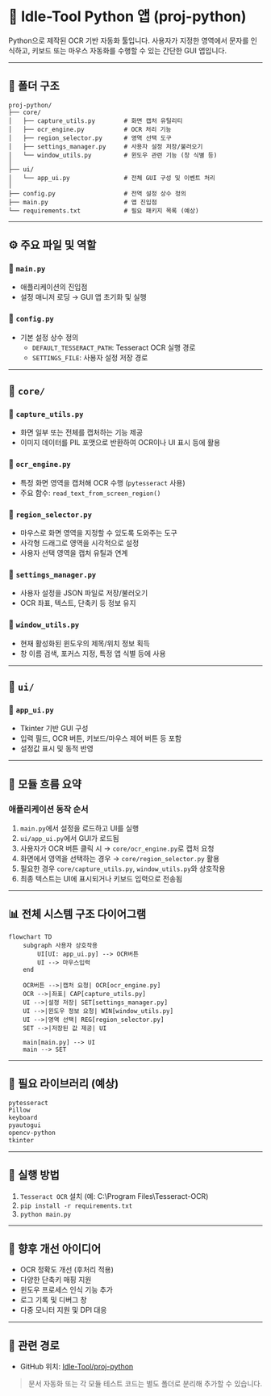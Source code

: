 # 🧰 Idle-Tool Python 앱 (proj-python)

Python으로 제작된 OCR 기반 자동화 툴입니다. 사용자가 지정한 영역에서 문자를 인식하고, 키보드 또는 마우스 자동화를 수행할 수 있는 간단한 GUI 앱입니다.

---

## 📂 폴더 구조

```
proj-python/
├── core/
│   ├── capture_utils.py        # 화면 캡처 유틸리티
│   ├── ocr_engine.py           # OCR 처리 기능
│   ├── region_selector.py      # 영역 선택 도구
│   ├── settings_manager.py     # 사용자 설정 저장/불러오기
│   └── window_utils.py         # 윈도우 관련 기능 (창 식별 등)
│
├── ui/
│   └── app_ui.py               # 전체 GUI 구성 및 이벤트 처리
│
├── config.py                   # 전역 설정 상수 정의
├── main.py                     # 앱 진입점
└── requirements.txt            # 필요 패키지 목록 (예상)
```



---

## ⚙️ 주요 파일 및 역할

### 🔹 `main.py`

- 애플리케이션의 진입점
- 설정 매니저 로딩 → GUI 앱 초기화 및 실행

### 🔹 `config.py`

- 기본 설정 상수 정의
  - `DEFAULT_TESSERACT_PATH`: Tesseract OCR 실행 경로
  - `SETTINGS_FILE`: 사용자 설정 저장 경로

---

## 📁 `core/`

### 🔸 `capture_utils.py`

- 화면 일부 또는 전체를 캡처하는 기능 제공
- 이미지 데이터를 PIL 포맷으로 반환하여 OCR이나 UI 표시 등에 활용

### 🔸 `ocr_engine.py`

- 특정 화면 영역을 캡처해 OCR 수행 (`pytesseract` 사용)
- 주요 함수: `read_text_from_screen_region()`

### 🔸 `region_selector.py`

- 마우스로 화면 영역을 지정할 수 있도록 도와주는 도구
- 사각형 드래그로 영역을 시각적으로 설정
- 사용자 선택 영역을 캡처 유틸과 연계

### 🔸 `settings_manager.py`

- 사용자 설정을 JSON 파일로 저장/불러오기
- OCR 좌표, 텍스트, 단축키 등 정보 유지

### 🔸 `window_utils.py`

- 현재 활성화된 윈도우의 제목/위치 정보 획득
- 창 이름 검색, 포커스 지정, 특정 앱 식별 등에 사용

---

## 📁 `ui/`

### 🔸 `app_ui.py`

- Tkinter 기반 GUI 구성
- 입력 필드, OCR 버튼, 키보드/마우스 제어 버튼 등 포함
- 설정값 표시 및 동적 반영

---

## 🔁 모듈 흐름 요약

### 애플리케이션 동작 순서

1. `main.py`에서 설정을 로드하고 UI를 실행
2. `ui/app_ui.py`에서 GUI가 로드됨
3. 사용자가 OCR 버튼 클릭 시 → `core/ocr_engine.py`로 캡처 요청
4. 화면에서 영역을 선택하는 경우 → `core/region_selector.py` 활용
5. 필요한 경우 `core/capture_utils.py`, `window_utils.py`와 상호작용
6. 최종 텍스트는 UI에 표시되거나 키보드 입력으로 전송됨

---

## 📊 전체 시스템 구조 다이어그램

```mermaid
flowchart TD
    subgraph 사용자 상호작용
        UI[UI: app_ui.py] --> OCR버튼
        UI --> 마우스입력
    end

    OCR버튼 -->|캡처 요청| OCR[ocr_engine.py]
    OCR -->|좌표| CAP[capture_utils.py]
    UI -->|설정 저장| SET[settings_manager.py]
    UI -->|윈도우 정보 요청| WIN[window_utils.py]
    UI -->|영역 선택| REG[region_selector.py]
    SET -->|저장된 값 제공| UI

    main[main.py] --> UI
    main --> SET
```

---

## 🧪 필요 라이브러리 (예상)

```txt
pytesseract
Pillow
keyboard
pyautogui
opencv-python
tkinter
```

---

## 🚀 실행 방법

1. `Tesseract OCR` 설치 (예: C:\Program Files\Tesseract-OCR)
2. `pip install -r requirements.txt`
3. `python main.py`

---

## 📌 향후 개선 아이디어

- OCR 정확도 개선 (후처리 적용)
- 다양한 단축키 매핑 지원
- 윈도우 프로세스 인식 기능 추가
- 로그 기록 및 디버그 창
- 다중 모니터 지원 및 DPI 대응

---

## 📁 관련 경로

- GitHub 위치: [Idle-Tool/proj-python](https://github.com/money-netlify/moneyweb/tree/main/public/repos/Idle-Tool/proj-python)

> 문서 자동화 또는 각 모듈 테스트 코드는 별도 폴더로 분리해 추가할 수 있습니다.

